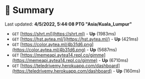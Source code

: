 # 📖 Summary
Last updated: **4/5/2022, 5:44:08 PTG "Asia/Kuala_Lumpur"**

- `GET` [https://shrt.ml](https://shrt.ml) - **Up** (1983ms)
- `GET` [https://hst.aytea.ml/](https://hst.aytea.ml/) - **Up** (421ms)
- `GET` [https://color.aytea.ml/4b31d6.png](https://color.aytea.ml/4b31d6.png) - **Up** (5687ms)
- `GET` [https://memeapi.aytea14.repl.co/gimme](https://memeapi.aytea14.repl.co/gimme) - **Up** (6710ms)
- `GET` [https://teledrivemy.herokuapp.com/dashboard](https://teledrivemy.herokuapp.com/dashboard) - **Up** (160ms)
